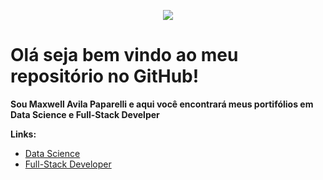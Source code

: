 <p align="center">
  <img src="banner.png" >
</p>

# Olá seja bem vindo ao meu repositório no GitHub!

**Sou Maxwell Avila Paparelli e aqui você encontrará meus portifólios em Data Science e Full-Stack Develper**

**Links:**
* [Data Science](https://github.com/MaxwellPaparelli/Data_Science)
* [Full-Stack Developer](https://github.com/MaxwellPaparelli/Developer)
